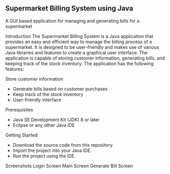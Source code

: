 ## Supermarket Billing System using Java
A GUI based application for managing and generating bills for a supermarket

Introduction
The Supermarket Billing System is a Java application that provides an easy and efficient way to manage the billing process of a supermarket. It is designed to be user-friendly and makes use of various Java libraries and features to create a graphical user interface. The application is capable of storing customer information, generating bills, and keeping track of the stock inventory. The application has the following features:

Store customer information
- Generate bills based on customer purchases
- Keep track of the stock inventory
- User-friendly interface

Prerequisites
- Java SE Development Kit (JDK) 8 or later
- Eclipse or any other Java IDE

Getting Started
- Download the source code from this repository.
- Import the project into your Java IDE.
- Run the project using the IDE.

Screenshots
Login Screen
Main Screen
Generate Bill Screen

